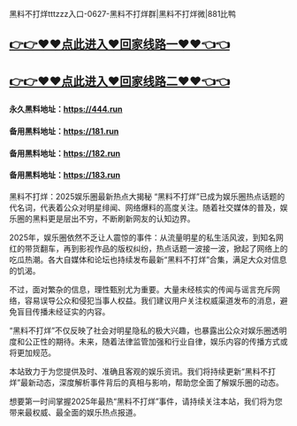 黑料不打烊tttzzz入口-0627-黑料不打烊群|黑料不打烊微|881比鸭

## [👉👉♥♥点此进入♥回家线路一♥♥👈👈](https://unpkg.com/182run/index.html)
## [👉👉♥♥点此进入♥回家线路二♥♥👈👈](https://unpkg.com/182-1run/index.html)

#### 永久黑料地址：https://444.run
#### 备用黑料地址：https://181.run
#### 备用黑料地址：https://182.run
#### 备用黑料地址：https://183.run

黑料不打烊：2025娱乐圈最新热点大揭秘
“黑料不打烊”已成为娱乐圈热点话题的代名词，代表着公众对明星绯闻、网络爆料的高度关注。随着社交媒体的普及，娱乐圈的黑料更是层出不穷，不断刷新网友的认知边界。

2025年，娱乐圈依然不乏让人震惊的事件：从流量明星的私生活风波，到知名网红的带货翻车，再到影视作品的版权纠纷，热点话题一波接一波，掀起了网络上的吃瓜热潮。各大自媒体和论坛也持续发布最新“黑料不打烊”合集，满足大众对信息的饥渴。

不过，面对繁杂的信息，理性甄别尤为重要。大量未经核实的传闻与谣言充斥网络，容易误导公众和侵犯当事人权益。我们建议用户关注权威渠道发布的消息，避免盲目传播未经证实的内容。

“黑料不打烊”不仅反映了社会对明星隐私的极大兴趣，也暴露出公众对娱乐圈透明度和公正性的期待。未来，随着法律监管加强和行业自律，娱乐内容的传播方式或将更加规范。

本站致力于为您提供及时、准确且客观的娱乐资讯。我们将持续更新“黑料不打烊”最新动态，深度解析事件背后的真相与影响，帮助您全面了解娱乐圈的动态。

想要第一时间掌握2025年最热“黑料不打烊”事件，请持续关注本站，我们将为您带来最权威、最全面的娱乐热点报道。
